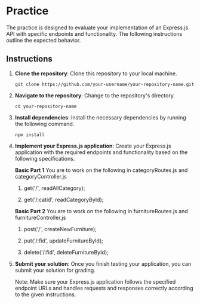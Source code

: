 # Practice 

The practice is designed to evaluate your implementation of an Express.js API with specific endpoints and functionality. The following instructions outline the expected behavior.

## Instructions

1. **Clone the repository**: Clone this repository to your local machine.

   ```shell
   git clone https://github.com/your-username/your-repository-name.git
   ```

2. **Navigate to the repository**: Change to the repository's directory.

   ```shell
   cd your-repository-name
   ```

3. **Install dependencies**: Install the necessary dependencies by running the following command.

   ```shell
   npm install
   ```

4. **Implement your Express.js application**: Create your Express.js application with the required endpoints and functionality based on the following specifications.

      **Basic Part 1**
      You are to work on the following in categoryRoutes.js and categoryController.js
      
      1. get('/', readAllCategory);
      
      2. get('/:catid', readCategoryById);

      **Basic Part 2**
      You are to work on the following in furnitureRoutes.js and furnitureController.js

      1. post('/', createNewFurniture);
      
      2. put('/:fid', updateFurnitureById);
      
      3. delete('/:fid', deleteFurnitureById);

5. **Submit your solution**:
   Once you finish testing your application, you can submit your solution for grading.

   Note: Make sure your Express.js application follows the specified endpoint URLs and handles requests and responses correctly according to the given instructions.
